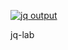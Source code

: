 [![jq output](https://github.com/guitarrapc/jq-lab/actions/workflows/output.yaml/badge.svg)](https://github.com/guitarrapc/jq-lab/actions/workflows/output.yaml)

jq-lab
